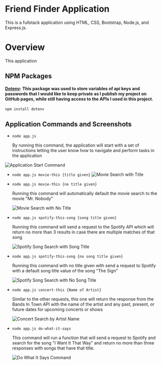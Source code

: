 # Friend Finder Application
This is a fullstack application using HTML, CSS, Bootstrap, Node.js, and Express.js.

# Overview
This application 

## NPM Packages

#### [Dotenv](https://www.npmjs.com/package/dotenv): This package was used to store variables of api keys and passwords that I would like to keep private as I publish my project on GitHub pages, while still having access to the APIs I used in this project. <br> 

<code>npm install dotenv</code> 

## Application Commands and Screenshots

* <code>node app.js</code>
   <p>By running this command, the application will start with a set of instructions letting the user know how to navigate and perform tasks in the application</p>
![Application Start Command](images/liri-start-command.png)

* <code>node app.js movie-this {title given}</code>
![Movie Search with Title](images/movie-this-with-title.png)

* <code>node app.js movie-this {no title given}</code>
      <p>Running this command will automatically default the movie search to the movie "Mr. Nobody"</p>
![Movie Search with No Title](images/movie-this-no-title.png)

* <code>node app.js spotify-this-song {song title given}</code>
      <p>Running this command will send a request to the Spotify API which will return no more than 3 results in case there are multiple matches of that song </p>
![Spotify Song Search with Song Title](images/spotifit-this-song-with-title.png)

* <code>node app.js spotify-this-song {no song title given}</code>
      <p>Running this command with no title given with send a request to Spotify with a default song title value of the song "The Sign"</p>
![Spotify Song Search with No Song Title](images/spotify-this-with-no-title.png)

* <code>node app.js concert-this {Name of Artist}</code>
      <p>Similar to the other requests, this one will return the response from the Bands In Town API with the name of the artist and any past, present, or future dates for upcoming concerts or shows</p>
![Concert Search by Artist Name](images/concert-this-with-title.png)

* <code>node app.js do-what-it-says</code>
      <p>This command will run a function that will send a request to Spotify and search for the song "I Want It That Way" and return no more than three responses with songs that have that title.</p>
![Do What It Says Command](images/do-what-it-says.png)


